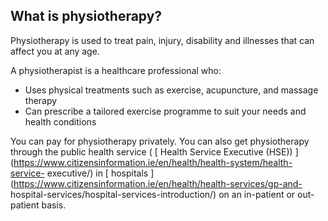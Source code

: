 ##  What is physiotherapy?

Physiotherapy is used to treat pain, injury, disability and illnesses that can
affect you at any age.

A physiotherapist is a healthcare professional who:

  * Uses physical treatments such as exercise, acupuncture, and massage therapy 
  * Can prescribe a tailored exercise programme to suit your needs and health conditions 

You can pay for physiotherapy privately. You can also get physiotherapy
through the public health service ( [ Health Service Executive (HSE))
](https://www.citizensinformation.ie/en/health/health-system/health-service-
executive/) in [ hospitals
](https://www.citizensinformation.ie/en/health/health-services/gp-and-
hospital-services/hospital-services-introduction/) on an in-patient or out-
patient basis.
